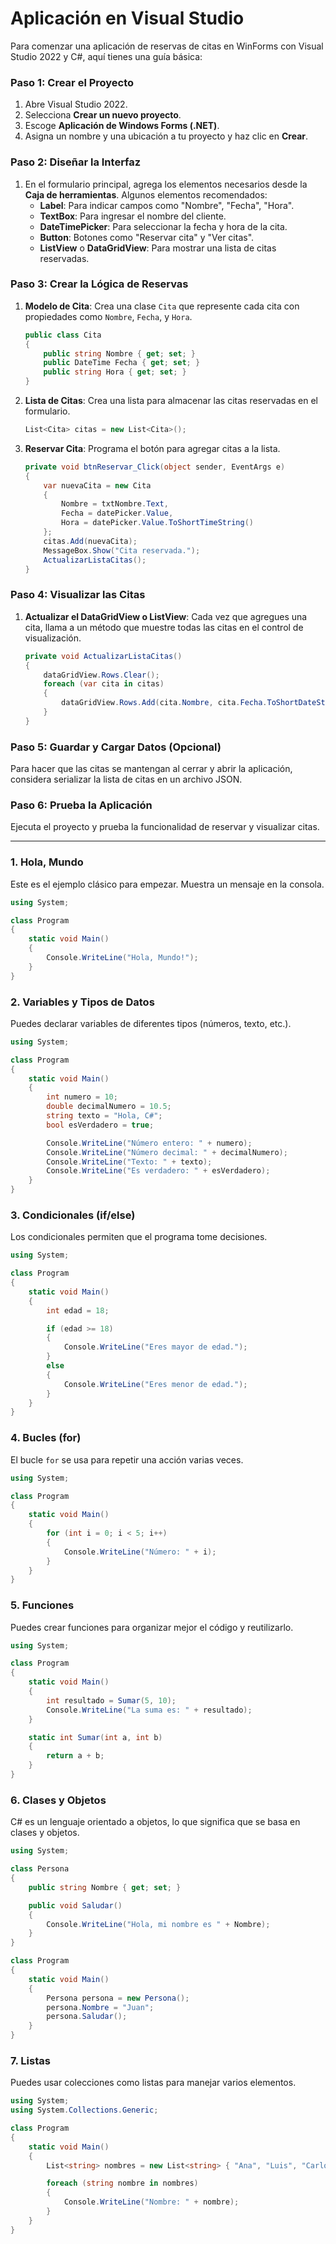 # Aplicación en Visual Studio

Para comenzar una aplicación de reservas de citas en WinForms con Visual Studio 2022 y C#, aquí tienes una guía básica:

### Paso 1: Crear el Proyecto
1. Abre Visual Studio 2022.
2. Selecciona **Crear un nuevo proyecto**.
3. Escoge **Aplicación de Windows Forms (.NET)**.
4. Asigna un nombre y una ubicación a tu proyecto y haz clic en **Crear**.

### Paso 2: Diseñar la Interfaz
1. En el formulario principal, agrega los elementos necesarios desde la **Caja de herramientas**. Algunos elementos recomendados:
   - **Label**: Para indicar campos como "Nombre", "Fecha", "Hora".
   - **TextBox**: Para ingresar el nombre del cliente.
   - **DateTimePicker**: Para seleccionar la fecha y hora de la cita.
   - **Button**: Botones como "Reservar cita" y "Ver citas".
   - **ListView** o **DataGridView**: Para mostrar una lista de citas reservadas.

### Paso 3: Crear la Lógica de Reservas
1. **Modelo de Cita**: Crea una clase `Cita` que represente cada cita con propiedades como `Nombre`, `Fecha`, y `Hora`.
   ```csharp
   public class Cita
   {
       public string Nombre { get; set; }
       public DateTime Fecha { get; set; }
       public string Hora { get; set; }
   }
   ```
2. **Lista de Citas**: Crea una lista para almacenar las citas reservadas en el formulario.
   ```csharp
   List<Cita> citas = new List<Cita>();
   ```
3. **Reservar Cita**: Programa el botón para agregar citas a la lista.
   ```csharp
   private void btnReservar_Click(object sender, EventArgs e)
   {
       var nuevaCita = new Cita
       {
           Nombre = txtNombre.Text,
           Fecha = datePicker.Value,
           Hora = datePicker.Value.ToShortTimeString()
       };
       citas.Add(nuevaCita);
       MessageBox.Show("Cita reservada.");
       ActualizarListaCitas();
   }
   ```

### Paso 4: Visualizar las Citas
1. **Actualizar el DataGridView o ListView**: Cada vez que agregues una cita, llama a un método que muestre todas las citas en el control de visualización.
   ```csharp
   private void ActualizarListaCitas()
   {
       dataGridView.Rows.Clear();
       foreach (var cita in citas)
       {
           dataGridView.Rows.Add(cita.Nombre, cita.Fecha.ToShortDateString(), cita.Hora);
       }
   }
   ```

### Paso 5: Guardar y Cargar Datos (Opcional)
Para hacer que las citas se mantengan al cerrar y abrir la aplicación, considera serializar la lista de citas en un archivo JSON.

### Paso 6: Prueba la Aplicación
Ejecuta el proyecto y prueba la funcionalidad de reservar y visualizar citas.

---

### 1. **Hola, Mundo**
Este es el ejemplo clásico para empezar. Muestra un mensaje en la consola.

```csharp
using System;

class Program
{
    static void Main()
    {
        Console.WriteLine("Hola, Mundo!");
    }
}
```

### 2. **Variables y Tipos de Datos**
Puedes declarar variables de diferentes tipos (números, texto, etc.).

```csharp
using System;

class Program
{
    static void Main()
    {
        int numero = 10;
        double decimalNumero = 10.5;
        string texto = "Hola, C#";
        bool esVerdadero = true;

        Console.WriteLine("Número entero: " + numero);
        Console.WriteLine("Número decimal: " + decimalNumero);
        Console.WriteLine("Texto: " + texto);
        Console.WriteLine("Es verdadero: " + esVerdadero);
    }
}
```

### 3. **Condicionales (if/else)**
Los condicionales permiten que el programa tome decisiones.

```csharp
using System;

class Program
{
    static void Main()
    {
        int edad = 18;

        if (edad >= 18)
        {
            Console.WriteLine("Eres mayor de edad.");
        }
        else
        {
            Console.WriteLine("Eres menor de edad.");
        }
    }
}
```

### 4. **Bucles (for)**
El bucle `for` se usa para repetir una acción varias veces.

```csharp
using System;

class Program
{
    static void Main()
    {
        for (int i = 0; i < 5; i++)
        {
            Console.WriteLine("Número: " + i);
        }
    }
}
```

### 5. **Funciones**
Puedes crear funciones para organizar mejor el código y reutilizarlo.

```csharp
using System;

class Program
{
    static void Main()
    {
        int resultado = Sumar(5, 10);
        Console.WriteLine("La suma es: " + resultado);
    }

    static int Sumar(int a, int b)
    {
        return a + b;
    }
}
```

### 6. **Clases y Objetos**
C# es un lenguaje orientado a objetos, lo que significa que se basa en clases y objetos.

```csharp
using System;

class Persona
{
    public string Nombre { get; set; }

    public void Saludar()
    {
        Console.WriteLine("Hola, mi nombre es " + Nombre);
    }
}

class Program
{
    static void Main()
    {
        Persona persona = new Persona();
        persona.Nombre = "Juan";
        persona.Saludar();
    }
}
```

### 7. **Listas**
Puedes usar colecciones como listas para manejar varios elementos.

```csharp
using System;
using System.Collections.Generic;

class Program
{
    static void Main()
    {
        List<string> nombres = new List<string> { "Ana", "Luis", "Carlos" };

        foreach (string nombre in nombres)
        {
            Console.WriteLine("Nombre: " + nombre);
        }
    }
}
```
